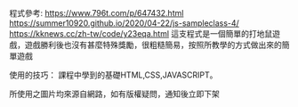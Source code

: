 程式參考:
https://www.796t.com/p/647432.html
https://summer10920.github.io/2020/04-22/js-sampleclass-4/ 
https://kknews.cc/zh-tw/code/y23eqa.html 
這支程式是一個簡單的打地鼠遊戲，遊戲勝利後也沒有甚麼特殊獎勵，很粗糙簡易，按照所教學的方式做出來的簡單遊戲


使用的技巧：
課程中學到的基礎HTML,CSS,JAVASCRIPT。

所使用之圖片均來源自網路，如有版權疑問，通知後立即下架
